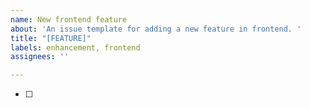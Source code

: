 ```yaml
---
name: New frontend feature
about: 'An issue template for adding a new feature in frontend. '
title: "[FEATURE]"
labels: enhancement, frontend
assignees: ''

---
```


- [ ]
